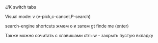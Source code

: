 J/K switch tabs

Visual mode: v (v-pick,c-cancel,P-search)

search-engine shortcuts
жмем o и затем gt finde me (enter)

Также можно сочитать с клавишами
ctrl+w - закрыть пустую вкладку

